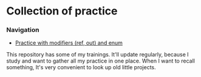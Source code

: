 # Collection of practice

### Navigation
- [Practice with modifiers (ref, out) and enum](https://github.com/teafr/Collection-of-practice/tree/practice_with_ref_out_and_enum)

This repository has some of my trainings. It'll update regularly, because I study and want to gather all my practice in one place. 
When I want to recall something, It's very convenient to look up old little projects.
